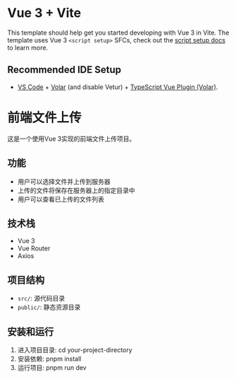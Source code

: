 # Vue 3 + Vite

This template should help get you started developing with Vue 3 in Vite. The template uses Vue 3 `<script setup>` SFCs, check out the [script setup docs](https://v3.vuejs.org/api/sfc-script-setup.html#sfc-script-setup) to learn more.

## Recommended IDE Setup

- [VS Code](https://code.visualstudio.com/) + [Volar](https://marketplace.visualstudio.com/items?itemName=Vue.volar) (and disable Vetur) + [TypeScript Vue Plugin (Volar)](https://marketplace.visualstudio.com/items?itemName=Vue.vscode-typescript-vue-plugin).

# 前端文件上传

这是一个使用Vue 3实现的前端文件上传项目。

## 功能

- 用户可以选择文件并上传到服务器
- 上传的文件将保存在服务器上的指定目录中
- 用户可以查看已上传的文件列表

## 技术栈

- Vue 3
- Vue Router
- Axios

## 项目结构

- `src/`: 源代码目录
- `public/`: 静态资源目录

## 安装和运行

1. 进入项目目录:
cd your-project-directory
2. 安装依赖:
pnpm install
3. 运行项目:
pnpm run dev
